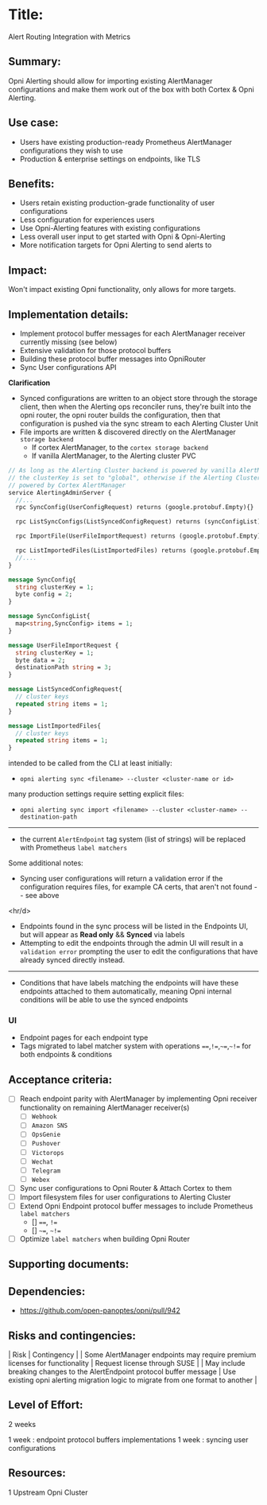 # Title:

Alert Routing Integration with Metrics

## Summary:

Opni Alerting should allow for importing existing AlertManager configurations and make them work out of the box with both Cortex & Opni Alerting.

## Use case:

- Users have existing production-ready Prometheus AlertManager configurations they wish to use
- Production & enterprise settings on endpoints, like TLS

## Benefits:

- Users retain existing production-grade functionality of user configurations
- Less configuration for experiences users
- Use Opni-Alerting features with existing configurations
- Less overall user input to get started with Opni & Opni-Alerting
- More notification targets for Opni Alerting to send alerts to

## Impact:

Won't impact existing Opni functionality, only allows for more targets.

## Implementation details:

- Implement protocol buffer messages for each AlertManager receiver currently missing (see below)
- Extensive validation for those protocol buffers
- Building these protocol buffer messages into OpniRouter
- Sync User configurations API

**Clarification**

- Synced configurations are written to an object store through the storage client, then when the Alerting ops reconciler runs, they're built into the opni router, the opni router builds the configuration, then that configuration is pushed via the sync stream to each Alerting Cluster Unit
- File imports are written & discovered directly on the AlertManager `storage backend`
  - If cortex AlertManager, to the `cortex storage backend`
  - If vanilla AlertManager, to the Alerting cluster PVC

```proto
// As long as the Alerting Cluster backend is powered by vanilla AlertManager
// the clusterKey is set to "global", otherwise if the Alerting Cluster is
// powered by Cortex AlertManager
service AlertingAdminServer {
  //...
  rpc SyncConfig(UserConfigRequest) returns (google.protobuf.Empty){}

  rpc ListSyncConfigs(ListSyncedConfigRequest) returns (syncConfigList){}

  rpc ImportFile(UserFileImportRequest) returns (google.protobuf.Empty) {}

  rpc ListImportedFiles(ListImportedFiles) returns (google.protobuf.Empty) {}
  //....
}

message SyncConfig{
  string clusterKey = 1;
  byte config = 2;
}

message SyncConfigList{
  map<string,SyncConfig> items = 1;
}

message UserFileImportRequest {
  string clusterKey = 1;
  byte data = 2;
  destinationPath string = 3;
}

message ListSyncedConfigRequest{
  // cluster keys
  repeated string items = 1;
}

message ListImportedFiles{
  // cluster keys
  repeated string items = 1;
}
```

intended to be called from the CLI at least initially:

- `opni alerting sync <filename> --cluster <cluster-name or id>`

many production settings require setting explicit files:

- `opni alerting sync import <filename> --cluster <cluster-name> --destination-path`

<hr/>

- the current `AlertEndpoint` tag system (list of strings) will be replaced with Prometheus `label matchers`

Some additional notes:

- Syncing user configurations will return a validation error if the configuration requires files, for example CA certs, that aren't not found -- see above

<hr/d>

- Endpoints found in the sync process will be listed in the Endpoints UI, but will appear as **Read only** && **Synced** via labels
- Attempting to edit the endpoints through the admin UI will result in a `validation error` prompting the user to edit the configurations that have already synced directly instead.

<hr/>

- Conditions that have labels matching the endpoints will have these endpoints attached to them automatically, meaning Opni internal conditions will be able to use the synced endpoints

### UI

- Endpoint pages for each endpoint type
- Tags migrated to label matcher system with operations `==`,`!=`,`~=`,`~!=` for both endpoints & conditions

## Acceptance criteria:

- [ ] Reach endpoint parity with AlertManager by implementing Opni receiver functionality on remaining AlertManager receiver(s)
  - [ ] `Webhook`
  - [ ] `Amazon SNS`
  - [ ] `OpsGenie`
  - [ ] `Pushover`
  - [ ] `Victorops`
  - [ ] `Wechat`
  - [ ] `Telegram`
  - [ ] `Webex`
- [ ] Sync user configurations to Opni Router & Attach Cortex to them
- [ ] Import filesystem files for user configurations to Alerting Cluster
- [ ] Extend Opni Endpoint protocol buffer messages to include Prometheus `label matchers`
  - [] `==`, `!=`
  - [] `~=`, `~!=`
- [ ] Optimize `label matchers` when building Opni Router

## Supporting documents:

## Dependencies:

- https://github.com/open-panoptes/opni/pull/942

## Risks and contingencies:

| Risk | Contingency |
| Some AlertManager endpoints may require premium licenses for functionality | Request license through SUSE |
| May include breaking changes to the AlertEndpoint protocol buffer message | Use existing opni alerting migration logic to migrate from one format to another |

## Level of Effort:

2 weeks

1 week : endpoint protocol buffers implementations
1 week : syncing user configurations

## Resources:

1 Upstream Opni Cluster
